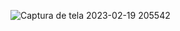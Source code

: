 ![Captura de tela 2023-02-19 205542](https://user-images.githubusercontent.com/97815186/219983250-c784e2c1-a25c-44e5-a94b-16c67eb77a1a.png)
